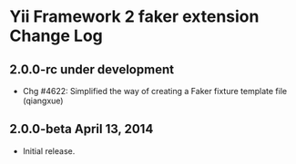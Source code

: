 Yii Framework 2 faker extension Change Log
==============================================

2.0.0-rc under development
--------------------------

- Chg #4622: Simplified the way of creating a Faker fixture template file (qiangxue)


2.0.0-beta April 13, 2014
-------------------------

- Initial release.
